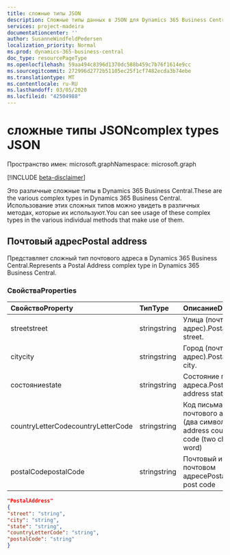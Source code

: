```yaml
---
title: сложные типы JSON
description: Сложные типы данных в JSON для Dynamics 365 Business Central.
services: project-madeira
documentationcenter: ''
author: SusanneWindfeldPedersen
localization_priority: Normal
ms.prod: dynamics-365-business-central
doc_type: resourcePageType
ms.openlocfilehash: 59aa494c8396d1370dc588b459c7b76f1614e9cc
ms.sourcegitcommit: 272996d2772b51105ec25f1cf7482ecda3b74ebe
ms.translationtype: MT
ms.contentlocale: ru-RU
ms.lasthandoff: 03/05/2020
ms.locfileid: "42504988"
---
```

# <a name="complex-types-json"></a><span data-ttu-id="a12e7-103">сложные типы JSON</span><span class="sxs-lookup"><span data-stu-id="a12e7-103">complex types JSON</span></span>

<span data-ttu-id="a12e7-104">Пространство имен: microsoft.graph</span><span class="sxs-lookup"><span data-stu-id="a12e7-104">Namespace: microsoft.graph</span></span>

[!INCLUDE [beta-disclaimer](../../includes/beta-disclaimer.md)]

<span data-ttu-id="a12e7-105">Это различные сложные типы в Dynamics 365 Business Central.</span><span class="sxs-lookup"><span data-stu-id="a12e7-105">These are the various complex types in Dynamics 365 Business Central.</span></span> <span data-ttu-id="a12e7-106">Использование этих сложных типов можно увидеть в различных методах, которые их используют.</span><span class="sxs-lookup"><span data-stu-id="a12e7-106">You can see usage of these complex types in the various individual methods that make use of them.</span></span>

## <a name="postal-address"></a><span data-ttu-id="a12e7-107">Почтовый адрес</span><span class="sxs-lookup"><span data-stu-id="a12e7-107">Postal address</span></span>

<span data-ttu-id="a12e7-108">Представляет сложный тип почтового адреса в Dynamics 365 Business Central.</span><span class="sxs-lookup"><span data-stu-id="a12e7-108">Represents a Postal Address complex type in Dynamics 365 Business Central.</span></span>

### <a name="properties"></a><span data-ttu-id="a12e7-109">Свойства</span><span class="sxs-lookup"><span data-stu-id="a12e7-109">Properties</span></span>
| <span data-ttu-id="a12e7-110">Свойство</span><span class="sxs-lookup"><span data-stu-id="a12e7-110">Property</span></span>     | <span data-ttu-id="a12e7-111">Тип</span><span class="sxs-lookup"><span data-stu-id="a12e7-111">Type</span></span>       |<span data-ttu-id="a12e7-112">Описание</span><span class="sxs-lookup"><span data-stu-id="a12e7-112">Description</span></span>             |
|:-------------|:---------|:-----------------------|
|<span data-ttu-id="a12e7-113">street</span><span class="sxs-lookup"><span data-stu-id="a12e7-113">street</span></span>        |<span data-ttu-id="a12e7-114">string</span><span class="sxs-lookup"><span data-stu-id="a12e7-114">string</span></span>    |<span data-ttu-id="a12e7-115">Улица (почтовый адрес).</span><span class="sxs-lookup"><span data-stu-id="a12e7-115">Postal address street.</span></span>  |
|<span data-ttu-id="a12e7-116">city</span><span class="sxs-lookup"><span data-stu-id="a12e7-116">city</span></span>          |<span data-ttu-id="a12e7-117">string</span><span class="sxs-lookup"><span data-stu-id="a12e7-117">string</span></span>    |<span data-ttu-id="a12e7-118">Город (почтовый адрес).</span><span class="sxs-lookup"><span data-stu-id="a12e7-118">Postal address city.</span></span>    |
|<span data-ttu-id="a12e7-119">состояние</span><span class="sxs-lookup"><span data-stu-id="a12e7-119">state</span></span>         |<span data-ttu-id="a12e7-120">string</span><span class="sxs-lookup"><span data-stu-id="a12e7-120">string</span></span>    |<span data-ttu-id="a12e7-121">Состояние почтового адреса.</span><span class="sxs-lookup"><span data-stu-id="a12e7-121">Postal address state.</span></span>   |
|<span data-ttu-id="a12e7-122">countryLetterCode</span><span class="sxs-lookup"><span data-stu-id="a12e7-122">countryLetterCode</span></span>|<span data-ttu-id="a12e7-123">string</span><span class="sxs-lookup"><span data-stu-id="a12e7-123">string</span></span> |<span data-ttu-id="a12e7-124">Код письма для почтового адреса (два символа)</span><span class="sxs-lookup"><span data-stu-id="a12e7-124">Postal address country letter code (two character word)</span></span>|
|<span data-ttu-id="a12e7-125">postalCode</span><span class="sxs-lookup"><span data-stu-id="a12e7-125">postalCode</span></span>    |<span data-ttu-id="a12e7-126">string</span><span class="sxs-lookup"><span data-stu-id="a12e7-126">string</span></span>    |<span data-ttu-id="a12e7-127">Почтовый индекс в почтовом адресе</span><span class="sxs-lookup"><span data-stu-id="a12e7-127">Postal address post code</span></span>|

```json
"PostalAddress" 
{ 
"street": "string",
"city": "string", 
"state": "string", 
"countryLetterCode": "string", 
"postalCode": "string" 
} 
 ```


